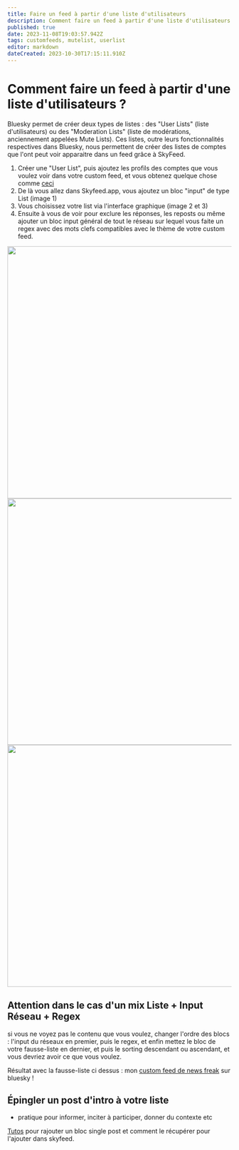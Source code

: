 ```yaml
---
title: Faire un feed à partir d'une liste d'utilisateurs
description: Comment faire un feed à partir d'une liste d'utilisateurs ?
published: true
date: 2023-11-08T19:03:57.942Z
tags: customfeeds, mutelist, userlist
editor: markdown
dateCreated: 2023-10-30T17:15:11.910Z
---
```


# Comment faire un feed à partir d'une liste d'utilisateurs ?

Bluesky permet de créer deux types de listes : des "User Lists" (liste d'utilisateurs) ou des "Moderation Lists" (liste de modérations, anciennement appelées Mute Lists). Ces listes, outre leurs fonctionnalités respectives dans Bluesky, nous permettent de créer des listes de comptes que l'ont peut voir apparaitre dans un feed grâce à SkyFeed.

1. Créer une "User List", puis ajoutez les profils des comptes que vous voulez voir dans votre custom feed, et vous obtenez quelque chose comme [ceci](https://bsky.app/profile/rmendes.net/lists/3k2g2ic4ozk2w) 
1. De là vous allez dans Skyfeed.app, vous ajoutez un bloc "input" de type List (image 1)
1. Vous choisissez votre list via l'interface graphique (image 2 et 3)
1. Ensuite à vous de voir pour exclure les réponses, les reposts ou même ajouter un bloc input général de tout le réseau sur lequel vous faite un regex avec des mots clefs compatibles avec le thème de votre custom feed. 

<img src="https://saskeets.micro.blog/uploads/2023/bafkreia2zruwfl7qsjhij6sq33ade34l67q7srirc6aloylikgq5wv4imy.jpg" width="600" height="566" alt="">

<img src="https://saskeets.micro.blog/uploads/2023/bafkreiabpff7r3ttd5qhfjgf3jotvlobvddg457dhke2lj4r27ow5q27pi.jpg" width="600" height="553" alt="">

<img src="https://saskeets.micro.blog/uploads/2023/bafkreicwabhvxhyh3kac66fm42bwuxxci5mzqvgt55gpxq5oknjgcmr6py.jpg" width="600" height="543" alt="">

## Attention dans le cas d'un mix Liste + Input Réseau + Regex 
si vous ne voyez pas le contenu que vous voulez, changer l'ordre des blocs :
l'input du réseaux en premier, puis le regex, et enfin mettez le bloc de votre fausse-liste en dernier, 
et puis le sorting descendant ou ascendant, et vous devriez avoir ce que vous voulez. 
 
Résultat avec la fausse-liste ci dessus : mon [custom feed de news freak](https://bsky.app/profile/did:plc:tk6bkjdozskzgb47umfelfpq/feed/aaae7x6v75yog) sur bluesky !

## Épingler un post d'intro à votre liste
- pratique pour informer, inciter à participer, donner du contexte etc

[Tutos](https://saskeets.micro.blog/2023/09/01/comment-pingler-un.html) pour rajouter un bloc single post et comment le récupérer pour l'ajouter dans skyfeed. 
